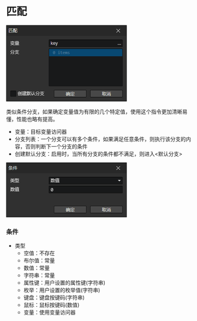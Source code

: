 # 匹配

![](img/switch-1.png)

类似条件分支，如果确定变量值为有限的几个特定值，使用这个指令更加清晰易懂，性能也略有提高。

- 变量：目标变量访问器
- 分支列表：一个分支可以有多个条件，如果满足任意条件，则执行该分支的内容，否则判断下一个分支的条件
- 创建默认分支：启用时，当所有分支的条件都不满足，则进入<默认分支>

![](img/switch-2.png)

### 条件

- 类型
  - 空值：不存在
  - 布尔值：常量
  - 数值：常量
  - 字符串：常量
  - 属性键：用户设置的属性键(字符串)
  - 枚举：用户设置的枚举值(字符串)
  - 键盘：键盘按键码(字符串)
  - 鼠标：鼠标按键码(数值)
  - 变量：使用变量访问器